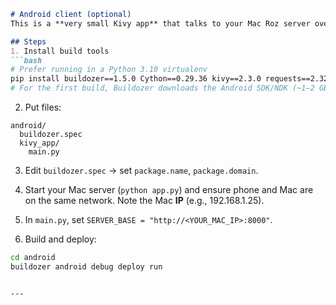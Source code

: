 ````md
# Android client (optional)
This is a **very small Kivy app** that talks to your Mac Roz server over Wi‑Fi.

## Steps
1. Install build tools
```bash
# Prefer running in a Python 3.10 virtualenv
pip install buildozer==1.5.0 Cython==0.29.36 kivy==2.3.0 requests==2.32.3
# For the first build, Buildozer downloads the Android SDK/NDK (~1–2 GB)
````

2. Put files:

```
android/
  buildozer.spec
  kivy_app/
    main.py
```

3. Edit `buildozer.spec` → set `package.name`, `package.domain`.

4. Start your Mac server (`python app.py`) and ensure phone and Mac are on the same network. Note the Mac **IP** (e.g., 192.168.1.25).

5. In `main.py`, set `SERVER_BASE = "http://<YOUR_MAC_IP>:8000"`.

6. Build and deploy:

```bash
cd android
buildozer android debug deploy run
```

````

---

